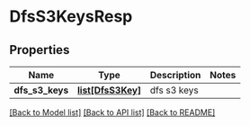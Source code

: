 # DfsS3KeysResp

## Properties
Name | Type | Description | Notes
------------ | ------------- | ------------- | -------------
**dfs_s3_keys** | [**list[DfsS3Key]**](DfsS3Key.md) | dfs s3 keys | 

[[Back to Model list]](../README.md#documentation-for-models) [[Back to API list]](../README.md#documentation-for-api-endpoints) [[Back to README]](../README.md)


